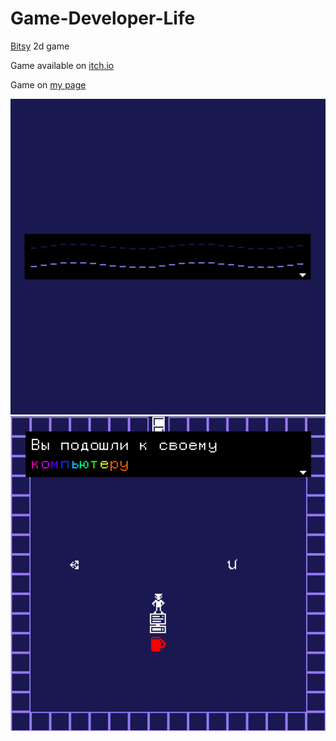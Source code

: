 # Game-Developer-Life
[Bitsy](https://github.com/le-doux/bitsy) 2d game

Game available on [itch.io](https://b1oki.itch.io/game-developer-life)

Game on [my page](https://alexandersobyanin.ru/projects/game_developer_life.html)

![screenshot](https://github.com/b1oki/Game-Developer-Life/blob/master/screen1.png?raw=true "Game-Developer-Life screenshot 1")
![screenshot](https://github.com/b1oki/Game-Developer-Life/blob/master/screen2.png?raw=true "Game-Developer-Life screenshot 2")
